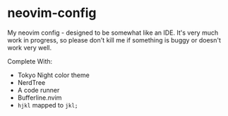 # neovim-config

My neovim config - designed to be somewhat like an IDE. It's very much work in progress, so please don't kill me if something is buggy or doesn't work very well.

Complete With:
- Tokyo Night color theme
- NerdTree
- A code runner
- Bufferline.nvim
- `hjkl` mapped to `jkl;`
